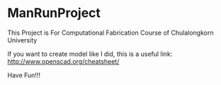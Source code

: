 # ManRunProject

This Project is For Computational Fabrication Course
of Chulalongkorn University

If you want to create model like I did,
this is a useful link:
http://www.openscad.org/cheatsheet/

Have Fun!!!
